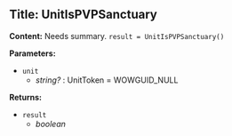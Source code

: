 ## Title: UnitIsPVPSanctuary

**Content:**
Needs summary.
`result = UnitIsPVPSanctuary()`

**Parameters:**
- `unit`
  - *string?* : UnitToken = WOWGUID_NULL

**Returns:**
- `result`
  - *boolean*